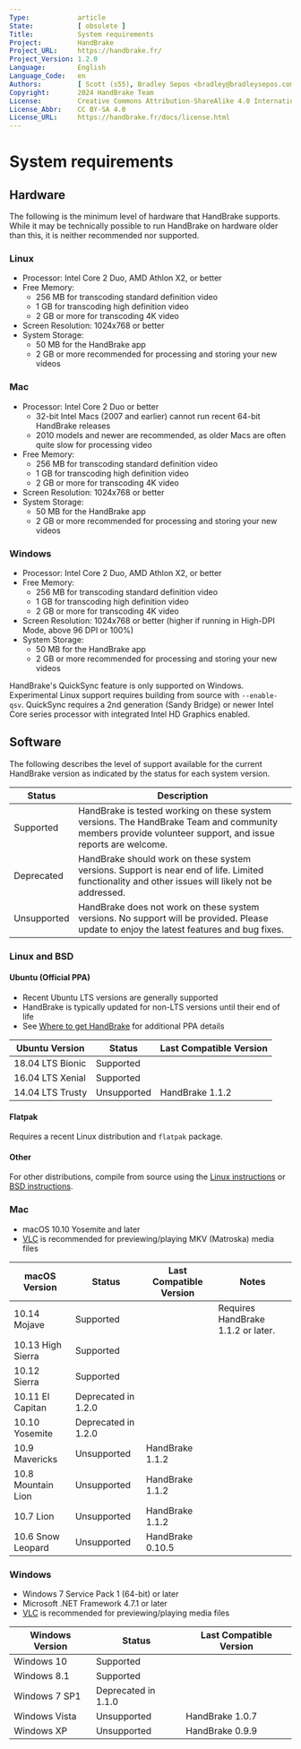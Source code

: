 ```yaml
---
Type:            article
State:           [ obsolete ]
Title:           System requirements
Project:         HandBrake
Project_URL:     https://handbrake.fr/
Project_Version: 1.2.0
Language:        English
Language_Code:   en
Authors:         [ Scott (s55), Bradley Sepos <bradley@bradleysepos.com> (BradleyS) ]
Copyright:       2024 HandBrake Team
License:         Creative Commons Attribution-ShareAlike 4.0 International
License_Abbr:    CC BY-SA 4.0
License_URL:     https://handbrake.fr/docs/license.html
---
```


System requirements
===================

## Hardware

The following is the minimum level of hardware that HandBrake supports. While it may be technically possible to run HandBrake on hardware older than this, it is neither recommended nor supported.

<!-- .system-linux -->

### Linux

- Processor: Intel Core 2 Duo, AMD Athlon X2, or better
- Free Memory:
  - 256 MB for transcoding standard definition video
  - 1 GB for transcoding high definition video
  - 2 GB or more for transcoding 4K video
- Screen Resolution: 1024x768 or better
- System Storage:
  - 50 MB for the HandBrake app
  - 2 GB or more recommended for processing and storing your new videos

<!-- /.system-linux -->

<!-- .system-macos -->

### Mac

- Processor: Intel Core 2 Duo or better
  - 32-bit Intel Macs (2007 and earlier) cannot run recent 64-bit HandBrake releases
  - 2010 models and newer are recommended, as older Macs are often quite slow for processing video
- Free Memory:
  - 256 MB for transcoding standard definition video
  - 1 GB for transcoding high definition video
  - 2 GB or more for transcoding 4K video
- Screen Resolution: 1024x768 or better
- System Storage:
  - 50 MB for the HandBrake app
  - 2 GB or more recommended for processing and storing your new videos

<!-- /.system-macos -->

<!-- .system-windows -->

### Windows

- Processor: Intel Core 2 Duo, AMD Athlon X2, or better
- Free Memory:
  - 256 MB for transcoding standard definition video
  - 1 GB for transcoding high definition video
  - 2 GB or more for transcoding 4K video
- Screen Resolution: 1024x768 or better (higher if running in High-DPI Mode, above 96 DPI or 100%)
- System Storage:
  - 50 MB for the HandBrake app
  - 2 GB or more recommended for processing and storing your new videos

<!-- /.system-windows -->

HandBrake's QuickSync feature is only supported on Windows. Experimental Linux support requires building from source with `--enable-qsv`. QuickSync requires a 2nd generation (Sandy Bridge) or newer Intel Core series processor with integrated Intel HD Graphics enabled.

## Software

The following describes the level of support available for the current HandBrake version as indicated by the status for each system version.

| Status      | Description                                                                                                                                              |
|-------------|----------------------------------------------------------------------------------------------------------------------------------------------------------|
| Supported   | HandBrake is tested working on these system versions. The HandBrake Team and community members provide volunteer support, and issue reports are welcome. |
| Deprecated  | HandBrake should work on these system versions. Support is near end of life. Limited functionality and other issues will likely not be addressed.        |
| Unsupported | HandBrake does not work on these system versions. No support will be provided. Please update to enjoy the latest features and bug fixes.                 |

<!-- .system-linux -->

### Linux and BSD

#### Ubuntu (Official PPA)

- Recent Ubuntu LTS versions are generally supported
- HandBrake is typically updated for non-LTS versions until their end of life
- See [Where to get HandBrake](../get-handbrake/where-to-get-handbrake.html) for additional PPA details

| Ubuntu Version     | Status              | Last Compatible Version |
|--------------------|---------------------|-------------------------|
| 18.04 LTS Bionic   | Supported           |                         |
| 16.04 LTS Xenial   | Supported           |                         |
| 14.04 LTS Trusty   | Unsupported         | HandBrake 1.1.2         |

#### Flatpak

Requires a recent Linux distribution and `flatpak` package.

#### Other

For other distributions, compile from source using the [Linux instructions](../developer/build-linux.html) or [BSD instructions](../developer/build-bsd.html).

<!-- /.system-linux -->
<!-- .system-macos -->

### Mac

- macOS 10.10 Yosemite and later
- [VLC](https://www.videolan.org/vlc/) is recommended for previewing/playing MKV (Matroska) media files

| macOS Version      | Status              | Last Compatible Version | Notes                              |
|--------------------|---------------------|-------------------------|------------------------------------|
| 10.14 Mojave       | Supported           |                         | Requires HandBrake 1.1.2 or later. |
| 10.13 High Sierra  | Supported           |                         |                                    |
| 10.12 Sierra       | Supported           |                         |                                    |
| 10.11 El Capitan   | Deprecated in 1.2.0 |                         |                                    |
| 10.10 Yosemite     | Deprecated in 1.2.0 |                         |                                    |
| 10.9 Mavericks     | Unsupported         | HandBrake 1.1.2         |                                    |
| 10.8 Mountain Lion | Unsupported         | HandBrake 1.1.2         |                                    |
| 10.7 Lion          | Unsupported         | HandBrake 1.1.2         |                                    |
| 10.6 Snow Leopard  | Unsupported         | HandBrake 0.10.5        |                                    |

<!-- /.system-macos -->
<!-- .system-windows -->

### Windows

- Windows 7 Service Pack 1 (64-bit) or later
- Microsoft .NET Framework 4.7.1 or later
- [VLC](https://www.videolan.org/vlc/) is recommended for previewing/playing media files

| Windows Version | Status              | Last Compatible Version |
|-----------------|---------------------|-------------------------|
| Windows 10      | Supported           |                         |
| Windows 8.1     | Supported           |                         |
| Windows 7 SP1   | Deprecated in 1.1.0 |                         |
| Windows Vista   | Unsupported         | HandBrake 1.0.7         |
| Windows XP      | Unsupported         | HandBrake 0.9.9         |

<!-- /.system-windows -->
